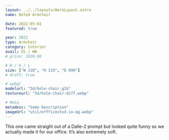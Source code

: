 ```yaml
---
layout: ../../layouts/WorkLayout.astro
name: Holed Armchair

date: 2022-05-01
featured: true

year: 2022
type: Armchair
category: Interior
avail: US / WW
# price: 1920,00

# W / H / L
size: ["W 110", "H 110", "D 090"]
# draft: true

# webgl
modelurl: "3d/hole-chair.glb"
textureurl: "3d/hole-chair-diff.webp"

# Meta
metadesc: "Some Description"
imageUrl: "util/offficestud.io-og.webp"
---
```


This one came straight out of a Dalle-2 prompt but looked quite funny so we actually made it for our office. It’s also extremely soft.
